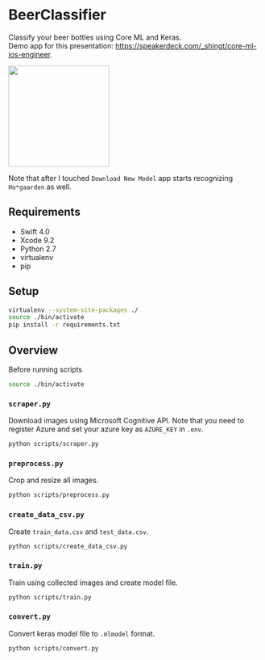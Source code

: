 # BeerClassifier

Classify your beer bottles using Core ML and Keras.  
Demo app for this presentation: https://speakerdeck.com/_shingt/core-ml-ios-engineer.

<img width=200 src="https://user-images.githubusercontent.com/1391330/34070759-3e81a024-e2af-11e7-95c8-6f63297d8688.gif">

Note that after I touched `Download New Model` app starts recognizing `Ho*gaarden` as well.

## Requirements

* Swift 4.0
* Xcode 9.2
* Python 2.7
* virtualenv
* pip

## Setup

```sh
virtualenv --system-site-packages ./
source ./bin/activate
pip install -r requirements.txt
```

## Overview

Before running scripts 

```sh
source ./bin/activate
```

### `scraper.py`

Download images using Microsoft Cognitive API.
Note that you need to register Azure and set your azure key as `AZURE_KEY` in `.env`.

```sh
python scripts/scraper.py
```

### `preprocess.py`

Crop and resize all images.

```sh
python scripts/preprocess.py
```

### `create_data_csv.py`

Create `train_data.csv` and `test_data.csv`.

```sh
python scripts/create_data_csv.py
```

### `train.py`

Train using collected images and create model file.

```sh
python scripts/train.py
```

### `convert.py`

Convert keras model file to `.mlmodel` format.

```sh
python scripts/convert.py
```

